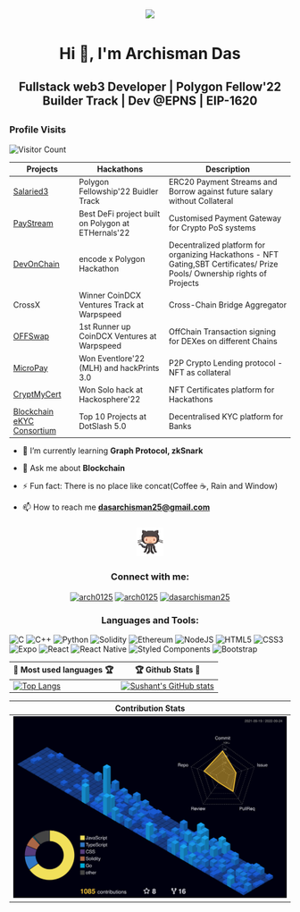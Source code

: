 <h1 align="center"> <a href="#"><img width="30%" height="auto" src="https://cdn.dribbble.com/users/420183/screenshots/2875637/octocat_github.gif" height="175px"/></a></h1>

<h1 align="center">Hi 👋, I'm Archisman Das</h1>
<h2 align = "center"> Fullstack web3 Developer | Polygon Fellow'22 Builder Track | Dev @EPNS | EIP-1620 <h2/>
<h3>Profile Visits</h3>

![Visitor Count](https://profile-counter.glitch.me/Arch0125/count.svg)

|  Projects|Hackathons|Description|
|-----------|---------|---------|
|[Salaried3](https://github.com/Arch0125/salariedxyz)|Polygon Fellowship'22 Buidler Track | ERC20 Payment Streams and Borrow against future salary without Collateral |
|[PayStream](https://github.com/Arch0125/PayStream)|Best DeFi project built on Polygon at ETHernals'22| Customised Payment Gateway for Crypto PoS systems |
| [DevOnChain](https://github.com/Arch0125/devonchainnext) | encode x Polygon Hackathon | Decentralized platform for organizing Hackathons - NFT Gating,SBT Certificates/ Prize Pools/ Ownership rights of Projects |
| CrossX | Winner CoinDCX Ventures Track at Warpspeed | Cross-Chain Bridge Aggregator |
| [OFFSwap](https://github.com/Arch0125/coindcxnext) | 1st Runner up CoinDCX Ventures at Warpspeed | OffChain Transaction signing for DEXes on different Chains |
| [MicroPay](https://github.com/Arch0125/MicroPay-Hackathon) | Won Eventlore'22 (MLH) and hackPrints 3.0| P2P Crypto Lending protocol - NFT as collateral |
| [CryptMyCert](https://github.com/Arch0125/CryptMyCert-Nakshatra) | Won Solo hack at Hackosphere'22 | NFT Certificates platform for Hackathons |
| [Blockchain eKYC Consortium](https://github.com/Arch0125/Blockchain-eKYC-Consortium) | Top 10 Projects at DotSlash 5.0 | Decentralised KYC platform for Banks |

- 🌱 I’m currently learning **Graph Protocol, zkSnark**

- 💬 Ask me about **Blockchain**

- ⚡ Fun fact: There is no place like concat(Coffee ☕, Rain and Window)

- 📫 How to reach me **dasarchisman25@gmail.com**

<h3 align="center"><img width="10%" height="auto" src="https://raw.githubusercontent.com/iCharlesZ/FigureBed/master/img/octocat.gif"/></h3>
<h3 align="center" > Connect with me: </h3>
<p align="center">
  <a href="https://linkedin.com/in/arch0125" target="blank"><img align="center" src="https://img.shields.io/badge/Arch0125-%230077B5.svg?style=for-the-badge&logo=linkedin&logoColor=white)" alt="arch0125"  /></a>
  <a href="https://twitter.com/Arch_0125" target="blank"><img align="center" src="https://img.shields.io/badge/Arch_0125-%231DA1F2.svg?style=for-the-badge&logo=Twitter&logoColor=white" alt="arch0125"  /></a>
  <a href="https://www.instagram.com/dasarchisman25" target="blank"><img align="center" src="https://img.shields.io/badge/dasarchisman25-%23E4405F.svg?style=for-the-badge&logo=Instagram&logoColor=white" alt="dasarchisman25"  /></a>
</p>

<h3 align="center">Languages and Tools:</h3>

  ![C](https://img.shields.io/badge/c-%2300599C.svg?style=for-the-badge&logo=c&logoColor=white)
  ![C++](https://img.shields.io/badge/c++-%2300599C.svg?style=for-the-badge&logo=c%2B%2B&logoColor=white)
  ![Python](https://img.shields.io/badge/python-3670A0?style=for-the-badge&logo=python&logoColor=ffdd54)
  ![Solidity](https://img.shields.io/badge/Solidity-%23363636.svg?style=for-the-badge&logo=solidity&logoColor=white)
  ![Ethereum](https://img.shields.io/badge/Ethereum-3C3C3D?style=for-the-badge&logo=Ethereum&logoColor=white)
  ![NodeJS](https://img.shields.io/badge/node.js-6DA55F?style=for-the-badge&logo=node.js&logoColor=white)
  ![HTML5](https://img.shields.io/badge/html5-%23E34F26.svg?style=for-the-badge&logo=html5&logoColor=white)
  ![CSS3](https://img.shields.io/badge/css3-%231572B6.svg?style=for-the-badge&logo=css3&logoColor=white)
  ![Expo](https://img.shields.io/badge/expo-1C1E24?style=for-the-badge&logo=expo&logoColor=#D04A37)
  ![React](https://img.shields.io/badge/react-%2320232a.svg?style=for-the-badge&logo=react&logoColor=%2361DAFB)
  ![React Native](https://img.shields.io/badge/react_native-%2320232a.svg?style=for-the-badge&logo=react&logoColor=%2361DAFB)
  ![Styled Components](https://img.shields.io/badge/styled--components-DB7093?style=for-the-badge&logo=styled-components&logoColor=white)
  ![Bootstrap](https://img.shields.io/badge/bootstrap-%23563D7C.svg?style=for-the-badge&logo=bootstrap&logoColor=white)

<!--![](./profile-3d-contrib/profile-night-view.svg)-->

|🎯 Most used languages 🏆| 🏆 Github Stats 🔭|
|----------------------------------|----------------------------|
|[![Top Langs](https://github-readme-stats.vercel.app/api/top-langs/?username=Arch0125&theme=midnight-purple&layout=compact&hide=css,html)](https://github.com/anuraghazra/github-readme-stats) | [![Sushant's GitHub stats](https://github-readme-stats.vercel.app/api?username=Arch0125&show_icons=true&theme=midnight-purple&hide_title=true)](https://github.com/Arch0125)|

|  Contribution Stats  |
|----------------------|
| ![](./profile-3d-contrib/profile-night-view.svg) |
